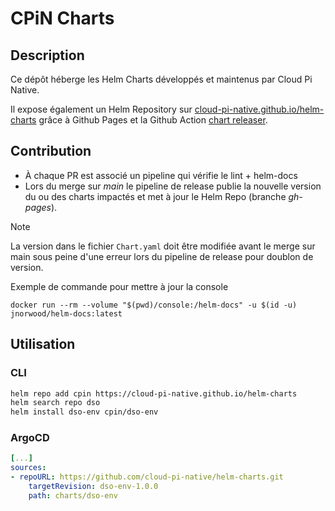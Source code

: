 # CPiN Charts

## Description

Ce dépôt héberge les Helm Charts développés et maintenus par Cloud Pi Native.

Il expose également un Helm Repository sur [cloud-pi-native.github.io/helm-charts](https://cloud-pi-native.github.io/helm-charts/index.yaml) grâce à Github Pages et la Github Action [chart releaser](https://github.com/helm/chart-releaser-action).

## Contribution

- À chaque PR est associé un pipeline qui vérifie le lint + helm-docs
- Lors du merge sur _main_ le pipeline de release publie la nouvelle version du ou des charts impactés et met à jour le Helm Repo (branche _gh-pages_).

> [!NOTE]  
> La version dans le fichier `Chart.yaml` doit être modifiée avant le merge sur main sous peine d'une erreur lors du pipeline de release pour doublon de version.

Exemple de commande pour mettre à jour la console

`docker run --rm --volume "$(pwd)/console:/helm-docs" -u $(id -u) jnorwood/helm-docs:latest`

## Utilisation

### CLI
```sh
helm repo add cpin https://cloud-pi-native.github.io/helm-charts
helm search repo dso
helm install dso-env cpin/dso-env
```

### ArgoCD

```yaml
[...]
sources:
- repoURL: https://github.com/cloud-pi-native/helm-charts.git
    targetRevision: dso-env-1.0.0
    path: charts/dso-env
```
